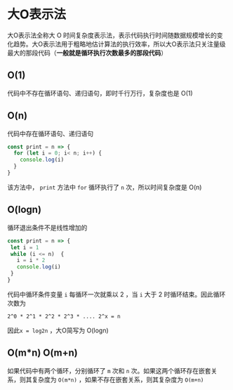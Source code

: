 # 大O表示法

大O表示法全称大 O 时间复杂度表示法，表示代码执行时间随数据规模增长的变化趋势。大O表示法用于粗略地估计算法的执行效率，所以大O表示法只关注量级最大的那段代码（**一般就是循环执行次数最多的那段代码**）

## O\(1\)

代码中不存在循环语句、递归语句，即时千行万行，复杂度也是 O\(1\) 

## O\(n\)

代码中存在循环语句、递归语句

```javascript
const print = n => {
  for (let i = 0; i< n; i++) {
    console.log(i)
  }
}
```

该方法中， `print` 方法中 `for` 循环执行了 `n` 次，所以时间复杂度是 O\(n\) 

## O\(logn\)

循环退出条件不是线性增加的

```javascript
const print = n => {
 let i = 1
 while (i <= n)  {
   i = i * 2
   console.log(i)
 }
}
```

代码中循环条件变量 `i` 每循环一次就乘以 2 ，当 `i` 大于 2 时循环结束。因此循环次数为

```text
2^0 * 2^1 * 2^2 * 2^3 * .... 2^x = n
```

因此`x = log2n` ，大O简写为 O\(logn\)

## O\(m\*n\) O\(m+n\)

如果代码中有两个循环，分别循环了 `m` 次和 `n` 次。如果这两个循环存在嵌套关系，则其复杂度为 `O(m*n)` ，如果不存在嵌套关系，则其复杂度为 `O(m+n)`



